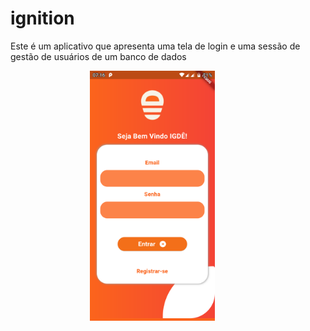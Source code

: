 # ignition
Este é um aplicativo que apresenta uma tela de login e uma sessão de gestão de usuários de um banco de dados
<p align="center">
<img src="assets/images/Screenshot_20240402-071608.png" width="200" alt="Texto Alternativo" style="display: inline-block; margin-right: 50px;">

</p>
